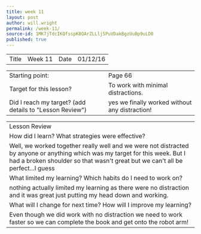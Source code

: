 ```yaml
---
title: week 11
layout: post
author: will.wright
permalink: /week-11/
source-id: 1MK7jTdcIKQfsspK8QArZLLlj5PuVDakBgzUuBp9uLD0
published: true
---
```

<table>
  <tr>
    <td>Title</td>
    <td>Week 11</td>
    <td>Date</td>
    <td>01/12/16</td>
  </tr>
</table>


<table>
  <tr>
    <td>Starting point:</td>
    <td>Page 66</td>
  </tr>
  <tr>
    <td>Target for this lesson?</td>
    <td>To work with minimal distractions.</td>
  </tr>
  <tr>
    <td>Did I reach my target? 
(add details to "Lesson Review")</td>
    <td>yes we finally worked without any distraction!</td>
  </tr>
</table>


<table>
  <tr>
    <td>Lesson Review</td>
  </tr>
  <tr>
    <td>How did I learn? What strategies were effective? </td>
  </tr>
  <tr>
    <td>Well, we worked together really well and we were not distracted by anyone or anything which was my target for this week. But I had a broken shoulder so that wasn't great but we can't all be perfect...I guess</td>
  </tr>
  <tr>
    <td>What limited my learning? Which habits do I need to work on? </td>
  </tr>
  <tr>
    <td>nothing actually limited my learning as there were no distraction and it was great just putting my head down and working.</td>
  </tr>
  <tr>
    <td>What will I change for next time? How will I improve my learning?</td>
  </tr>
  <tr>
    <td>Even though we did work with no distraction we need to work faster so we can complete the book and get onto the robot arm!</td>
  </tr>
</table>


